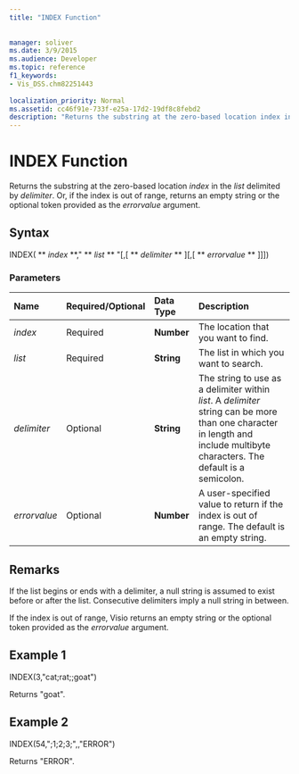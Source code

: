 ```yaml
---
title: "INDEX Function"
 
 
manager: soliver
ms.date: 3/9/2015
ms.audience: Developer
ms.topic: reference
f1_keywords:
- Vis_DSS.chm82251443
 
localization_priority: Normal
ms.assetid: cc46f91e-733f-e25a-17d2-19df8c8febd2
description: "Returns the substring at the zero-based location index in the list delimited by delimiter. Or, if the index is out of range, returns an empty string or the optional token provided as the errorvalue argument."
---
```


# INDEX Function

Returns the substring at the zero-based location  _index_ in the  _list_ delimited by  _delimiter_. Or, if the index is out of range, returns an empty string or the optional token provided as the  *errorvalue*  argument. 
  
## Syntax

INDEX( ** *index* **," ** *list* ** "[,[ ** *delimiter* ** ][,[ ** *errorvalue* ** ]]]) 
  
### Parameters

|**Name**|**Required/Optional**|**Data Type**|**Description**|
|:-----|:-----|:-----|:-----|
| _index_ <br/> |Required  <br/> |**Number** <br/> |The location that you want to find.  <br/> |
| _list_ <br/> |Required  <br/> |**String** <br/> |The list in which you want to search.  <br/> |
| _delimiter_ <br/> |Optional  <br/> |**String** <br/> | The string to use as a delimiter within  _list_. A  _delimiter_ string can be more than one character in length and include multibyte characters. The default is a semicolon.  <br/> |
| _errorvalue_ <br/> |Optional  <br/> |**Number** <br/> | A user-specified value to return if the index is out of range. The default is an empty string.  <br/> |
   
## Remarks

If the list begins or ends with a delimiter, a null string is assumed to exist before or after the list. Consecutive delimiters imply a null string in between. 
  
If the index is out of range, Visio returns an empty string or the optional token provided as the  *errorvalue*  argument. 
  
## Example 1

INDEX(3,"cat;rat;;goat")
  
Returns "goat".
  
## Example 2

INDEX(54,";1;2;3;",,"ERROR")
  
Returns "ERROR".
  


